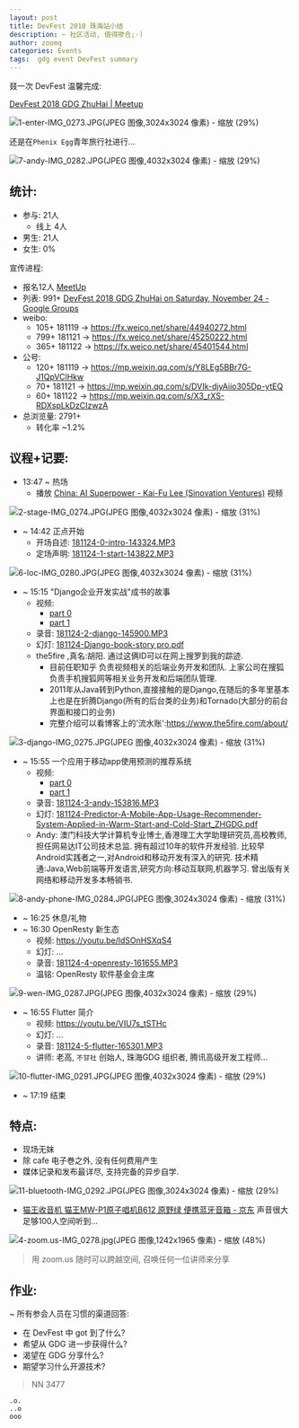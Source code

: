 ```yaml
---
layout: post
title: DevFest 2018 珠海站小结
description: ~ 社区活动, 值得掺合;-)
author: zoomq
categories: Events
tags:  gdg event DevFest summary
---
```



叕一次 DevFest 温馨完成:

[DevFest 2018 GDG ZhuHai \| Meetup](https://www.meetup.com/Zhuhai-GDG/events/256539889/)

![1-enter-IMG_0273.JPG(JPEG 图像,3024x3024 像素) - 缩放 (29%)](http://0.zoomquiet.top/ZHGDG/2018/181124DevFest/f/1-enter-IMG_0273.JPG?imageView2/2/w/360)

还是在`Phenix Egg`青年旅行社进行...

![7-andy-IMG_0282.JPG(JPEG 图像,4032x3024 像素) - 缩放 (29%)](http://0.zoomquiet.top/ZHGDG/2018/181124DevFest/f/7-andy-IMG_0282.JPG?imageView2/2/w/360)

<!--more-->

## 统计:

- 参与: 21人
    + 线上 4人
- 男生: 21人
- 女生: 0% 

宣传进程:

- 报名12人 [MeetUp](https://www.meetup.com/Zhuhai-GDG/events/256539889/) 
- 列表: 991+ [DevFest 2018 GDG ZhuHai on Saturday, November 24 \- Google Groups](https://groups.google.com/forum/#!topic/gdg-zhuhai/Da0K_0u_c6k)
- weibo:
    + 105+ 181119 -> https://fx.weico.net/share/44940272.html
    + 799+ 181121 -> https://fx.weico.net/share/45250222.html
    + 365+ 181122 -> https://fx.weico.net/share/45401544.html
- 公号:
    + 120+ 181119 -> https://mp.weixin.qq.com/s/Y8LEg5BBr7G-J1QpVClHkw
    + 70+ 181121 -> https://mp.weixin.qq.com/s/DVIk-djyAiio305Dp-ytEQ
    + 60+ 181122 -> https://mp.weixin.qq.com/s/X3_rXS-RDXspLkDzCIzwzA
- 总浏览量: 2791+
    + 转化率 ~1.2%

## 议程+记要:

- 13:47 ~ 热场
    + 播放 [China: AI Superpower - Kai-Fu Lee (Sinovation Ventures)](https://youtu.be/NhveMWBVcNw) 视频

![2-stage-IMG_0274.JPG(JPEG 图像,4032x3024 像素) - 缩放 (31%)](http://0.zoomquiet.top/ZHGDG/2018/181124DevFest/f/2-stage-IMG_0274.JPG?imageView2/2/w/360)

- ~ 14:42 正点开始
    + 开场自述: [181124-0-intro-143324.MP3](http://0.zoomquiet.top/ZHGDG/2018/181124DevFest/a/181124-0-intro-143324.MP3)
    + 定场声明: [181124-1-start-143822.MP3](http://0.zoomquiet.top/ZHGDG/2018/181124DevFest/a/181124-1-start-143822.MP3)

![6-loc-IMG_0280.JPG(JPEG 图像,4032x3024 像素) - 缩放 (31%)](http://0.zoomquiet.top/ZHGDG/2018/181124DevFest/f/6-loc-IMG_0280.JPG?imageView2/2/w/360)

- ~ 15:15 "Django企业开发实战"成书的故事
    + 视频: 
        * [part 0](https://youtu.be/tj0-ezRjmPI)
        * [part 1](https://youtu.be/zuLNp4zjZMU)
    + 录音: [181124-2-django-145900.MP3](http://0.zoomquiet.top/ZHGDG/2018/181124DevFest/a/181124-2-django-145900.MP3)
    + 幻灯: [181124-Django-book-story pro.pdf](http://0.zoomquiet.top/ZHGDG/2018/181124DevFest/181124-Django-book-story%20pro.pdf)
    + the5fire ,真名:胡阳. 通过这俩ID可以在网上搜罗到我的踪迹. 
        * 目前任职知乎 负责视频相关的后端业务开发和团队. 上家公司在搜狐 负责手机搜狐网等相关业务开发和后端团队管理. 
        * 2011年从Java转到Python,直接接触的是Django,在随后的多年里基本上也是在折腾Django(所有的后台类的业务)和Tornado(大部分的前台界面和接口的业务)
        * 完整介绍可以看博客上的'流水账':https://www.the5fire.com/about/

![3-django-IMG_0275.JPG(JPEG 图像,4032x3024 像素) - 缩放 (31%)](http://0.zoomquiet.top/ZHGDG/2018/181124DevFest/f/3-django-IMG_0275.JPG?imageView2/2/w/360)

- ~ 15:55 一个应用于移动app使用预测的推荐系统
    + 视频: 
        * [part 0](https://youtu.be/E1DQEPbtFUs)
        * [part 1](https://youtu.be/p9RNJSTwsHg)
    + 录音: [181124-3-andy-153816.MP3](http://0.zoomquiet.top/ZHGDG/2018/181124DevFest/a/181124-3-andy-153816.MP3)
    + 幻灯: [181124-Predictor-A-Mobile-App-Usage-Recommender-System-Applied-in-Warm-Start-and-Cold-Start_ZHGDG.pdf](http://0.zoomquiet.top/ZHGDG/2018/181124DevFest/181124-Predictor-A-Mobile-App-Usage-Recommender-System-Applied-in-Warm-Start-and-Cold-Start_ZHGDG.pdf)
    + Andy: 澳门科技大学计算机专业博士,香港理工大学助理研究员,高校教师,担任网易达IT公司技术总监. 拥有超过10年的软件开发经验. 比较早Android实践者之一,对Android和移动开发有深入的研究. 技术精通:Java,Web前端等开发语言,研究方向:移动互联网,机器学习. 曾出版有关网络和移动开发多本畅销书. 

![8-andy-phone-IMG_0284.JPG(JPEG 图像,3024x3024 像素) - 缩放 (31%)](http://0.zoomquiet.top/ZHGDG/2018/181124DevFest/f/8-andy-phone-IMG_0284.JPG?imageView2/2/w/360)


- ~ 16:25 休息/礼物
- ~ 16:30 OpenResty 新生态
    + 视频: https://youtu.be/ldSOnHSXqS4
    + 幻灯: ...
    + 录音: [181124-4-openresty-161655.MP3](http://0.zoomquiet.top/ZHGDG/2018/181124DevFest/a/181124-4-openresty-161655.MP3)
    + 温铭: OpenResty 软件基金会主席

![9-wen-IMG_0287.JPG(JPEG 图像,4032x3024 像素) - 缩放 (29%)](http://0.zoomquiet.top/ZHGDG/2018/181124DevFest/f/9-wen-IMG_0287.JPG?imageView2/2/w/360)

- ~ 16:55 Flutter 简介
    + 视频: https://youtu.be/VIU7s_tSTHc
    + 幻灯: ...
    + 录音: [181124-5-flutter-165301.MP3](http://0.zoomquiet.top/ZHGDG/2018/181124DevFest/a/181124-5-flutter-165301.MP3)
    + 讲师: 老高, `不甘社` 创始人, 珠海GDG 组织者, 腾讯高级开发工程师...

![10-flutter-IMG_0291.JPG(JPEG 图像,4032x3024 像素) - 缩放 (29%)](http://0.zoomquiet.top/ZHGDG/2018/181124DevFest/f/10-flutter-IMG_0291.JPG?imageView2/2/w/360)

- ~ 17:19 结束


## 特点:

- 现场无妺
- 除 cafe 电子巻之外, 没有任何费用产生
- 媒体记录和发布最详尽, 支持完备的异步自学.


![11-bluetooth-IMG_0292.JPG(JPEG 图像,3024x3024 像素) - 缩放 (29%)](http://0.zoomquiet.top/ZHGDG/2018/181124DevFest/f/11-bluetooth-IMG_0292.JPG?imageView2/2/w/360)

- [猫王收音机 猫王MW-P1原子唱机B612 原野绿 便携蓝牙音箱 - 京东](https://item.m.jd.com/product/100000094375.html) 声音很大足够100人空间听到...

![4-zoom.us-IMG_0278.jpg(JPEG 图像,1242x1965 像素) - 缩放 (48%)](http://0.zoomquiet.top/ZHGDG/2018/181124DevFest/f/4-zoom.us-IMG_0278.jpg?imageView2/2/w/360)

> 用 zoom.us 随时可以跨越空间, 召唤任何一位讲师来分享


## 作业:
~ 所有参会人员在习惯的渠道回答:

- 在 DevFest 中 got 到了什么?
- 希望从 GDG 进一步获得什么?
- 渴望在 GDG 分享什么?
- 期望学习什么开源技术?


> NN 3477


    .o.
    ..o
    ooo



